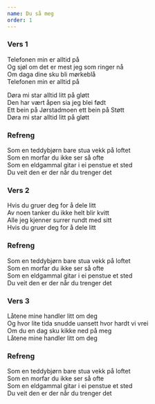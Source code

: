 ```yaml
---
name: Du så meg
order: 1
---
```

### Vers 1
Telefonen min er alltid på  
Og sjøl om det er mest jeg som ringer nå  
Om daga dine sku bli mørkeblå  
Telefonen min er alltid på

Døra mi star alltid litt på gløtt  
Den har vært åpen sia jeg blei født  
Ett bein på Jørstadmoen ett bein på Støtt  
Døra mi star alltid litt på gløtt

### Refreng
Som en teddybjørn bare stua vekk på loftet  
Som en morfar du ikke ser så ofte  
Som en eldgammal gitar i ei penstue et sted  
Du veit den er der når du trenger det 

### Vers 2
Hvis du gruer deg for å dele litt  
Av noen tanker du ikke helt blir kvitt  
Alle jeg kjenner surrer rundt med sitt  
Hvis du gruer deg for å dele litt

### Refreng
Som en teddybjørn bare stua vekk på loftet  
Som en morfar du ikke ser så ofte  
Som en eldgammal gitar i ei penstue et sted  
Du veit den er der når du trenger det 

### Vers 3
Låtene mine handler litt om deg  
Og hvor lite tida snudde uansett hvor hardt vi vrei  
Om du en dag sku kikke ned på meg  
Låtene mine handler litt om deg

### Refreng
Som en teddybjørn bare stua vekk på loftet  
Som en morfar du ikke ser så ofte  
Som en eldgammal gitar i ei penstue et sted  
Du veit den er der når du trenger det